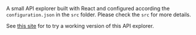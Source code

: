 A small API explorer built with React and configured according the `configuration.json` in the `src` folder. Please check the `src` for more details.

See [this site](carlinliao.github.io/scfc) for to try a working version of this API explorer.
